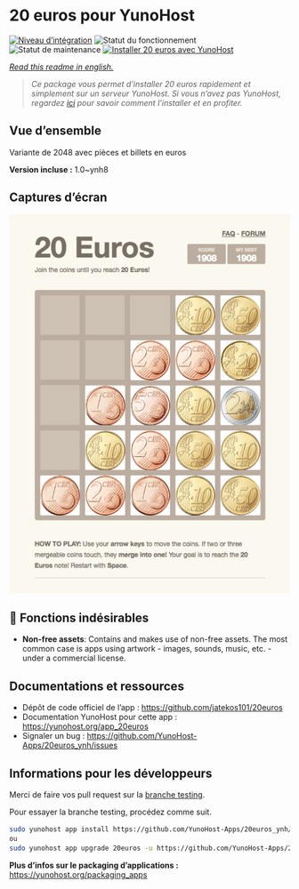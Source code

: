 <!--
N.B.: This README was automatically generated by https://github.com/YunoHost/apps/tree/master/tools/README-generator
It shall NOT be edited by hand.
-->

# 20 euros pour YunoHost

[![Niveau d’intégration](https://dash.yunohost.org/integration/20euros.svg)](https://dash.yunohost.org/appci/app/20euros) ![Statut du fonctionnement](https://ci-apps.yunohost.org/ci/badges/20euros.status.svg) ![Statut de maintenance](https://ci-apps.yunohost.org/ci/badges/20euros.maintain.svg)
[![Installer 20 euros avec YunoHost](https://install-app.yunohost.org/install-with-yunohost.svg)](https://install-app.yunohost.org/?app=20euros)

*[Read this readme in english.](./README.md)*

> *Ce package vous permet d’installer 20 euros rapidement et simplement sur un serveur YunoHost.
Si vous n’avez pas YunoHost, regardez [ici](https://yunohost.org/#/install) pour savoir comment l’installer et en profiter.*

## Vue d’ensemble

Variante de 2048 avec pièces et billets en euros

**Version incluse :** 1.0~ynh8

## Captures d’écran

![Capture d’écran de 20 euros](./doc/screenshots/Screenshot-20euros.jpg)

## :red_circle: Fonctions indésirables

- **Non-free assets**: Contains and makes use of non-free assets. The most common case is apps using artwork - images, sounds, music, etc. - under a commercial license.

## Documentations et ressources

* Dépôt de code officiel de l’app : <https://github.com/jatekos101/20euros>
* Documentation YunoHost pour cette app : <https://yunohost.org/app_20euros>
* Signaler un bug : <https://github.com/YunoHost-Apps/20euros_ynh/issues>

## Informations pour les développeurs

Merci de faire vos pull request sur la [branche testing](https://github.com/YunoHost-Apps/20euros_ynh/tree/testing).

Pour essayer la branche testing, procédez comme suit.

``` bash
sudo yunohost app install https://github.com/YunoHost-Apps/20euros_ynh/tree/testing --debug
ou
sudo yunohost app upgrade 20euros -u https://github.com/YunoHost-Apps/20euros_ynh/tree/testing --debug
```

**Plus d’infos sur le packaging d’applications :** <https://yunohost.org/packaging_apps>